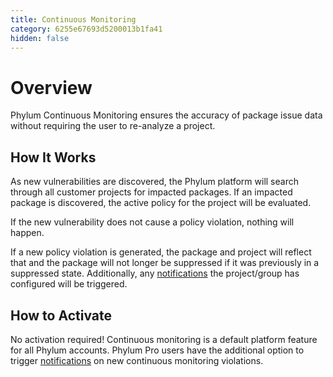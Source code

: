 ```yaml
---
title: Continuous Monitoring
category: 6255e67693d5200013b1fa41
hidden: false
---
```


# Overview

Phylum Continuous Monitoring ensures the accuracy of package issue data without requiring the user to re-analyze a project.

## How It Works

As new vulnerabilities are discovered, the Phylum platform will search through all customer projects for impacted packages. If an impacted package is discovered, the active policy for the project will be evaluated.

If the new vulnerability does not cause a policy violation, nothing will happen.

If a new policy violation is generated, the package and project will reflect that and the package will not longer be suppressed if it was previously in a suppressed state. Additionally, any [notifications](https://docs.phylum.io/docs/notifications) the project/group has configured will be triggered.

## How to Activate

No activation required! Continuous monitoring is a default platform feature for all Phylum accounts. Phylum Pro users have the additional option to trigger [notifications](https://docs.phylum.io/docs/notifications) on new continuous monitoring violations.

